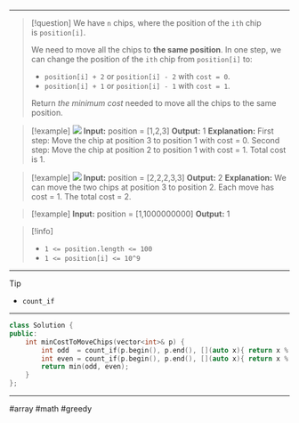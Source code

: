 ___

> [!question] 
> We have `n` chips, where the position of the `ith` chip is `position[i]`.
> 
> We need to move all the chips to **the same position**. In one step, we can change the position of the `ith` chip from `position[i]` to:
> - `position[i] + 2` or `position[i] - 2` with `cost = 0`.
> - `position[i] + 1` or `position[i] - 1` with `cost = 1`.
> 
> Return _the minimum cost_ needed to move all the chips to the same position. 

 > [!example] 
> ![](https://assets.leetcode.com/uploads/2020/08/15/chips_e1.jpg)
**Input:** position = [1,2,3]
**Output:** 1
**Explanation:** First step: Move the chip at position 3 to position 1 with cost = 0.
Second step: Move the chip at position 2 to position 1 with cost = 1.
Total cost is 1. 

> [!example] 
> ![](https://assets.leetcode.com/uploads/2020/08/15/chip_e2.jpg)
**Input:** position = [2,2,2,3,3]
**Output:** 2
**Explanation:** We can move the two chips at position  3 to position 2. Each move has cost = 1. The total cost = 2. 

> [!example] 
> **Input:** position = [1,1000000000]
**Output:** 1 

> [!info] 
> - `1 <= position.length <= 100`
> - `1 <= position[i] <= 10^9` 

___

> [!tip] 
> - `count_if`

___

```cpp
class Solution {
public:
    int minCostToMoveChips(vector<int>& p) {
        int odd  = count_if(p.begin(), p.end(), [](auto x){ return x % 2 != 0; });
        int even = count_if(p.begin(), p.end(), [](auto x){ return x % 2 == 0; });
        return min(odd, even);
    }
};
```

___

#array #math #greedy 